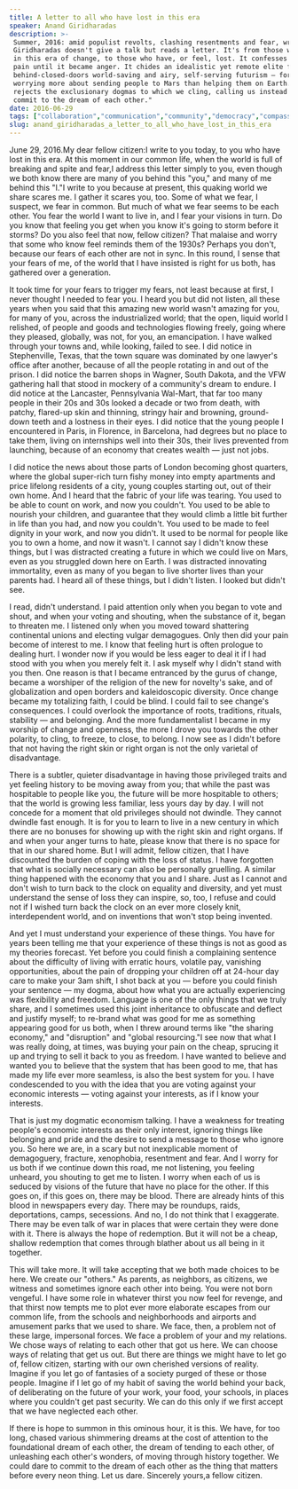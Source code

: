 ```yaml
---
title: A letter to all who have lost in this era
speaker: Anand Giridharadas
description: >-
 Summer, 2016: amid populist revolts, clashing resentments and fear, writer Anand
 Giridharadas doesn't give a talk but reads a letter. It's from those who have won
 in this era of change, to those who have, or feel, lost. It confesses to ignoring
 pain until it became anger. It chides an idealistic yet remote elite for its
 behind-closed-doors world-saving and airy, self-serving futurism — for at times
 worrying more about sending people to Mars than helping them on Earth. And it
 rejects the exclusionary dogmas to which we cling, calling us instead to "dare to
 commit to the dream of each other."
date: 2016-06-29
tags: ["collaboration","communication","community","democracy","compassion","fear","government","humanity","history","identity","politics","society","social-change"]
slug: anand_giridharadas_a_letter_to_all_who_have_lost_in_this_era
---
```


June 29, 2016.My dear fellow citizen:I write to you today, to you who have lost in this
era. At this moment in our common life, when the world is full of breaking and spite and
fear,I address this letter simply to you, even though we both know there are many of you
behind this "you," and many of me behind this "I."I write to you because at present, this
quaking world we share scares me. I gather it scares you, too. Some of what we fear, I
suspect, we fear in common. But much of what we fear seems to be each other. You fear the
world I want to live in, and I fear your visions in turn. Do you know that feeling you get
when you know it's going to storm before it storms? Do you also feel that now, fellow
citizen? That malaise and worry that some who know feel reminds them of the 1930s? Perhaps
you don't, because our fears of each other are not in sync. In this round, I sense that
your fears of me, of the world that I have insisted is right for us both, has gathered
over a generation.

It took time for your fears to trigger my fears, not least because at first, I never
thought I needed to fear you. I heard you but did not listen, all these years when you said
that this amazing new world wasn't amazing for you, for many of you, across the
industrialized world; that the open, liquid world I relished, of people and goods and
technologies flowing freely, going where they pleased, globally, was not, for you, an
emancipation. I have walked through your towns and, while looking, failed to see. I did
notice in Stephenville, Texas, that the town square was dominated by one lawyer's office
after another, because of all the people rotating in and out of the prison. I did notice
the barren shops in Wagner, South Dakota, and the VFW gathering hall that stood in mockery
of a community's dream to endure. I did notice at the Lancaster, Pennsylvania Wal-Mart,
that far too many people in their 20s and 30s looked a decade or two from death, with
patchy, flared-up skin and thinning, stringy hair and browning, ground-down teeth and a
lostness in their eyes. I did notice that the young people I encountered in Paris, in
Florence, in Barcelona, had degrees but no place to take them, living on internships well
into their 30s, their lives prevented from launching, because of an economy that creates
wealth — just not jobs.

I did notice the news about those parts of London becoming ghost quarters, where the
global super-rich turn fishy money into empty apartments and price lifelong residents of a
city, young couples starting out, out of their own home. And I heard that the fabric of
your life was tearing. You used to be able to count on work, and now you couldn't. You
used to be able to nourish your children, and guarantee that they would climb a little bit
further in life than you had, and now you couldn't. You used to be made to feel dignity in
your work, and now you didn't. It used to be normal for people like you to own a home, and
now it wasn't. I cannot say I didn't know these things, but I was distracted creating a
future in which we could live on Mars, even as you struggled down here on Earth. I was
distracted innovating immortality, even as many of you began to live shorter lives than
your parents had. I heard all of these things, but I didn't listen. I looked but didn't
see.

I read, didn't understand. I paid attention only when you began to vote and shout, and when
your voting and shouting, when the substance of it, began to threaten me. I listened only
when you moved toward shattering continental unions and electing vulgar demagogues. Only
then did your pain become of interest to me. I know that feeling hurt is often prologue to
dealing hurt. I wonder now if you would be less eager to deal it if I had stood with you
when you merely felt it. I ask myself why I didn't stand with you then. One reason is that I
became entranced by the gurus of change, became a worshiper of the religion of the new for
novelty's sake, and of globalization and open borders and kaleidoscopic diversity. Once
change became my totalizing faith, I could be blind. I could fail to see change's
consequences. I could overlook the importance of roots, traditions, rituals, stability —
and belonging. And the more fundamentalist I became in my worship of change and openness,
the more I drove you towards the other polarity, to cling, to freeze, to close, to
belong. I now see as I didn't before that not having the right skin or right organ is not
the only varietal of disadvantage.

There is a subtler, quieter disadvantage in having those privileged traits and yet feeling
history to be moving away from you; that while the past was hospitable to people like you,
the future will be more hospitable to others; that the world is growing less familiar,
less yours day by day. I will not concede for a moment that old privileges should not
dwindle. They cannot dwindle fast enough. It is for you to learn to live in a new century
in which there are no bonuses for showing up with the right skin and right organs. If and
when your anger turns to hate, please know that there is no space for that in our shared
home. But I will admit, fellow citizen, that I have discounted the burden of coping with
the loss of status. I have forgotten that what is socially necessary can also be
personally gruelling. A similar thing happened with the economy that you and I share. Just
as I cannot and don't wish to turn back to the clock on equality and diversity, and yet
must understand the sense of loss they can inspire, so, too, I refuse and could not if I
wished turn back the clock on an ever more closely knit, interdependent world, and on
inventions that won't stop being invented.

And yet I must understand your experience of these things. You have for years been telling
me that your experience of these things is not as good as my theories forecast. Yet before
you could finish a complaining sentence about the difficulty of living with erratic hours,
volatile pay, vanishing opportunities, about the pain of dropping your children off at
24-hour day care to make your 3am shift, I shot back at you — before you could finish your
sentence — my dogma, about how what you are actually experiencing was flexibility and
freedom. Language is one of the only things that we truly share, and I sometimes used this
joint inheritance to obfuscate and deflect and justify myself; to re-brand what was good
for me as something appearing good for us both, when I threw around terms like "the
sharing economy," and "disruption" and "global resourcing."I see now that what I was
really doing, at times, was buying your pain on the cheap, sprucing it up and trying to
sell it back to you as freedom. I have wanted to believe and wanted you to believe that the
system that has been good to me, that has made my life ever more seamless, is also the
best system for you. I have condescended to you with the idea that you are voting against
your economic interests — voting against your interests, as if I know your
interests.

That is just my dogmatic economism talking. I have a weakness for treating people's
economic interests as their only interest, ignoring things like belonging and pride and
the desire to send a message to those who ignore you. So here we are, in a scary but not
inexplicable moment of demagoguery, fracture, xenophobia, resentment and fear. And I worry
for us both if we continue down this road, me not listening, you feeling unheard, you
shouting to get me to listen. I worry when each of us is seduced by visions of the future
that have no place for the other. If this goes on, if this goes on, there may be blood.
There are already hints of this blood in newspapers every day. There may be roundups,
raids, deportations, camps, secessions. And no, I do not think that I exaggerate. There
may be even talk of war in places that were certain they were done with it. There is always
the hope of redemption. But it will not be a cheap, shallow redemption that comes through
blather about us all being in it together.

This will take more. It will take accepting that we both made choices to be here. We create
our "others." As parents, as neighbors, as citizens, we witness and sometimes ignore each
other into being. You were not born vengeful. I have some role in whatever thirst you now
feel for revenge, and that thirst now tempts me to plot ever more elaborate escapes from
our common life, from the schools and neighborhoods and airports and amusement parks that
we used to share. We face, then, a problem not of these large, impersonal forces. We face a
problem of your and my relations. We chose ways of relating to each other that got us
here. We can choose ways of relating that get us out. But there are things we might have to
let go of, fellow citizen, starting with our own cherished versions of reality. Imagine if
you let go of fantasies of a society purged of these or those people. Imagine if I let go
of my habit of saving the world behind your back, of deliberating on the future of your
work, your food, your schools, in places where you couldn't get past security. We can do
this only if we first accept that we have neglected each other.

If there is hope to summon in this ominous hour, it is this. We have, for too long, chased
various shimmering dreams at the cost of attention to the foundational dream of each
other, the dream of tending to each other, of unleashing each other's wonders, of moving
through history together. We could dare to commit to the dream of each other as the thing
that matters before every neon thing. Let us dare. Sincerely yours,a fellow
citizen.

<!--
ad_duration=3.33
comment_count=49
event="TEDSummit"
external_start_time=0
has_talk_citation=0
intro_duration=11.82
is_subtitle_required="False"
is_talk_featured="True"
language="en"
language_swap="False"
native_language="en"
number_of_related_talks=6
number_of_speakers=1
number_of_subtitled_videos=21
number_of_tags=13
number_of_talk_download_languages=21
number_of_talk_more_resources=0
number_of_talk_recommendations=0
number_of_talks_take_actions=0
post_ad_duration=0.83
published_timestamp="2016-08-18 15:02:25"
recording_date="2016-06-29"
speaker_description="Writer"
speaker_is_published=1
speaker_name="Anand Giridharadas"
talk_more_resources=[]
talk_name="A letter to all who have lost in this era"
talks_tags=["collaboration","communication","community","democracy","compassion","fear","government","humanity","history","identity","politics","society","social-change"]
talks_take_action=[]
url_audio="https://download.ted.com/talks/AnandGiridharadas_2016T.mp3?apikey=acme-roadrunner"
url_photo_speaker="https://pe.tedcdn.com/images/ted/3fefe059c10a57427611c0264a5e3a4e91f42fdd_254x191.jpg"
url_photo_talk="https://s3.amazonaws.com/talkstar-photos/uploads/8672c349-b2e4-4504-b080-c0b40e4905f3/AnandGiridharadas_2016T-embed.jpg"
url_webpage="https://www.ted.com/talks/anand_giridharadas_a_letter_to_all_who_have_lost_in_this_era"
video_type_name="TED Stage Talk"
-->